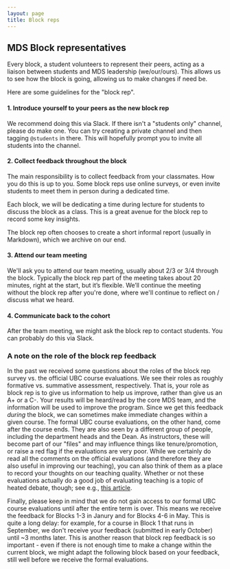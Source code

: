```yaml
---
layout: page
title: Block reps
---
```


## MDS Block representatives

Every block, a student volunteers to represent their peers, acting as a liaison between students and MDS leadership (we/our/ours). This allows us to see how the block is going, allowing us to make changes if need be. 

Here are some guidelines for the "block rep".

#### 1. Introduce yourself to your peers as the new block rep

We recommend doing this via Slack. If there isn't a "students only" channel, please do make one. You can try creating a private channel and then tagging `@students` in there. This will hopefully prompt you to invite all students into the channel.

#### 2. Collect feedback throughout the block

The main responsibility is to collect feedback from your classmates. How you do this is up to you. Some block reps use online surveys, or even invite students to meet them in person during a dedicated time.

Each block, we will be dedicating a time during lecture for students to discuss the block as a class. This is a great avenue for the block rep to record some key insights.

The block rep often chooses to create a short informal report (usually in Markdown), which we archive on our end.

#### 3. Attend our team meeting

We'll ask you to attend our team meeting, usually about 2/3 or 3/4 through the block. Typically the block rep part of the meeting takes about 20 minutes, right at the start, but it’s flexible. We’ll continue the meeting without the block rep after you're done, where we'll continue to reflect on / discuss what we heard.

#### 4. Communicate back to the cohort

After the team meeting, we might ask the block rep to contact students. You can probably do this via Slack.  

### A note on the role of the block rep feedback

In the past we received some questions about the roles of the block rep survey vs. the official UBC course evaluations. We see their roles as roughly formative vs. summative assessment, respectively. That is, your role as block rep is to give us information to help us improve, rather than give us an A+ or a C-. Your results will be heard/read by the core MDS team, and the information will be used to improve the program. Since we get this feedback _during_ the block, we can sometimes make immediate changes within a given course. The formal UBC course evaluations, on the other hand, come after the course ends. They are also seen by a different group of people, including the department heads and the Dean. As instructors, these will become part of our "files" and may influence things like tenure/promotion, or raise a red flag if the evaluations are very poor. While we certainly do read all the comments on the official evaluations (and therefore they are also useful in improving our teaching), you can also think of them as a place to record your thoughts on our teaching quality. Whether or not these evaluations actually do a good job of evaluating teaching is a topic of heated debate, though; see e.g., [this article](https://link.springer.com/article/10.1007/s10755-014-9313-4).

Finally, please keep in mind that we do not gain access to our formal UBC course evaluations until after the entire term is over. This means we receive the feedback for Blocks 1-3 in Janury and for Blocks 4-6 in May. This is quite a long delay: for example, for a course in Block 1 that runs in September, we don't receive your feedback (submitted in early October) until ~3 months later. This is another reason that block rep feedback is so important - even if there is not enough time to make a change within the current block, we might adapt the following block based on your feedback, still well before we receive the formal evaluations.
